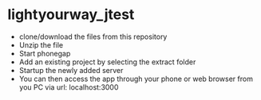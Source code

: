 # lightyourway_jtest
- clone/download the files from this repository 
- Unzip the file
- Start phonegap
- Add an existing project by selecting the extract folder
- Startup the newly added server
- You can then access the app through your phone or web browser from you PC via url: localhost:3000
